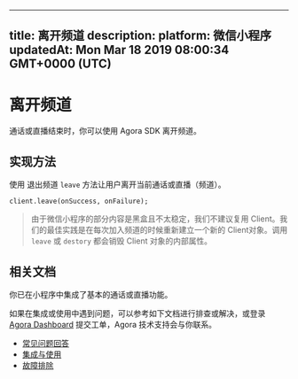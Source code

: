 
---
title: 离开频道
description: 
platform: 微信小程序
updatedAt: Mon Mar 18 2019 08:00:34 GMT+0000 (UTC)
---
# 离开频道
通话或直播结束时，你可以使用 Agora SDK 离开频道。

## 实现方法

使用 退出频道 `leave` 方法让用户离开当前通话或直播（频道）。

```
client.leave(onSuccess, onFailure);
```


> 由于微信小程序的部分内容是黑盒且不太稳定，我们不建议复用 Client。我们的最佳实践是在每次加入频道的时候重新建立一个新的 Client对象。调用 `leave` 或 `destory` 都会销毁 Client 对象的内部属性。

## 相关文档
你已在小程序中集成了基本的通话或直播功能。

如果在集成或使用中遇到问题，可以参考如下文档进行排查或解决，或登录 [Agora Dashboard](https://dashboard.agora.io) 提交工单，Agora 技术支持会与你联系。

- [常见问题回答](../../cn/Agora%20Platform/general_questions.md)
- [集成与使用](../../cn/Agora%20Platform/general_questions.md)
- [故障排除](../../cn/Agora%20Platform/general_questions.md)
